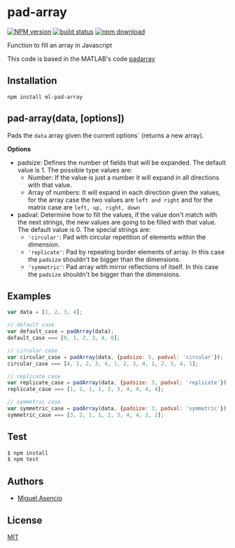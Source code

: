 # pad-array

[![NPM version][npm-image]][npm-url]
[![build status][travis-image]][travis-url]
[![npm download][download-image]][download-url]

Function to fill an array in Javascript

This code is based in the MATLAB's code [padarray](http://www.mathworks.com/help/images/ref/padarray.html)

## Installation

`npm install ml-pad-array`

## pad-array(data, [options])

Pads the `data` array given the current options` (returns a new array).

__Options__
* padsize: Defines the number of fields that will be expanded. The default value is 1. The possible type values are:
  * Number: If the value is just a number it will expand in all directions with that value.
  * Array of numbers: It will expand in each direction given the values, for the array case the two values are `left and right` and for the matrix case are `left, up, right, down`
* padval: Determine how to fill the values, if the value don't match with the next strings, the new values are going to be filled with that value. The default value is 0. The special strings are:
  * `'circular'`: Pad with circular repetition of elements within the dimension.
  * `'replicate'`: Pad by repeating border elements of array. In this case the `padsize` shouldn't be bigger than the dimensions.
  * `'symmetric'`: Pad array with mirror reflections of itself. In this case the `padsize` shouldn't be bigger than the dimensions.

## Examples

```js
var data = [1, 2, 3, 4];

// default case
var default_case = padArray(data);
default_case === [0, 1, 2, 3, 4, 0];

// circular case
var circular_case = padArray(data, {padsize: 5, padval: 'circular'});
circular_case === [4, 1, 2, 3, 4, 1, 2, 3, 4, 1, 2, 3, 4, 1];

// replicate case
var replicate_case = padArray(data, {padsize: 3, padval: 'replicate'});
replicate_case === [1, 1, 1, 1, 2, 3, 4, 4, 4, 4];

// symmetric case
var symmetric_case = padArray(data, {padsize: 3, padval: 'symmetric'});
symmetric_case === [3, 2, 1, 1, 2, 3, 4, 4, 3, 2];
```

## Test

```bash
$ npm install
$ npm test
```

## Authors

- [Miguel Asencio](https://github.com/maasencioh)

## License

[MIT](./LICENSE)

[npm-image]: https://img.shields.io/npm/v/ml-pad-array.svg?style=flat-square
[npm-url]: https://npmjs.org/package/ml-pad-array
[travis-image]: https://img.shields.io/travis/mljs/pad-array/master.svg?style=flat-square
[travis-url]: https://travis-ci.org/mljs/pad-array
[download-image]: https://img.shields.io/npm/dm/ml-pad-array.svg?style=flat-square
[download-url]: https://npmjs.org/package/ml-pad-array
